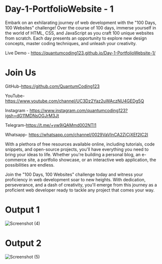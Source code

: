 # Day-1-PortfolioWebsite - 1

Embark on an exhilarating journey of web development with the "100 Days, 100 Websites" challenge! Over the course of 100 days, immerse yourself in the world of HTML, CSS, and JavaScript as you craft 100 unique websites from scratch. Each day presents an opportunity to explore new design concepts, master coding techniques, and unleash your creativity.

Live Demo - https://quantumcoding123.github.io/Day-1-PortfolioWebsite-1/

# Join Us

GitHub-https://github.com/QuantumCoding123

YouTube-https://www.youtube.com/channel/UC3Dz2Yaz2uWAczNU4GEDg5Q

Instagram - https://www.instagram.com/quantumcoding123?igsh=dG11MDNsOGJrM3Jt

Telegram-https://t.me/+yw9iQAMmd002NTI1

Whatsapp- https://whatsapp.com/channel/0029VaVInCA2ZjCjXEf2IC2I

With a plethora of free resources available online, including tutorials, code snippets, and open-source projects, you'll have everything you need to bring your ideas to life. Whether you're building a personal blog, an e-commerce site, a portfolio showcase, or an interactive web application, the possibilities are endless.

Join the "100 Days, 100 Websites" challenge today and witness your proficiency in web development soar to new heights. With dedication, perseverance, and a dash of creativity, you'll emerge from this journey as a proficient web developer ready to tackle any project that comes your way.

# Output 1

![Screenshot (4)](https://github.com/QuantumCoding123/Day-1-PortpolioWebsite---1/assets/166281221/f0d18205-d94b-4a01-92e4-a755079c2150)


# Output 2


![Screenshot (5)](https://github.com/QuantumCoding123/Day-1-PortpolioWebsite---1/assets/166281221/ebc71298-5577-460d-8135-5b93c9a62cdb)



